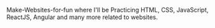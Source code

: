 Make-Websites-for-fun where I'll be Practicing HTML, CSS, JavaScript, ReactJS, Angular and many more related to websites. 